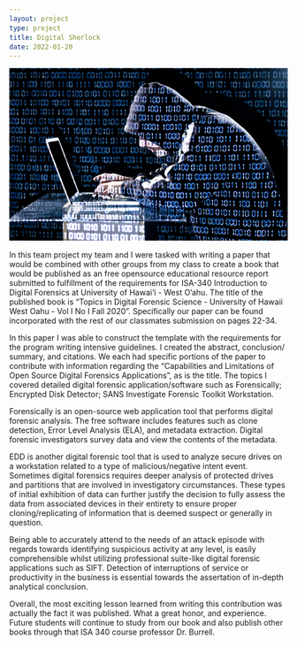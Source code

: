 ```yaml
---
layout: project
type: project
title: Digital Sherlock
date: 2022-01-20
---
```


<img class="ui medium right floated rounded image" src="../images/hack.jpg">

In this team project my team and I were tasked with writing a paper that would
be combined with other groups from my class to create a book that would be
published as an free opensource educational resource report submitted to
fulfillment of the requirements for ISA-340 Introduction to Digital Forensics
at University of Hawai’i - West O’ahu. The title of the published book is
“Topics in Digital Forensic Science - University of Hawaii West Oahu - Vol I No
 I Fall 2020”. Specifically our paper can be found incorporated with the rest
of our classmates submission on pages 22-34.

In this paper I was able to construct the template with the requirements for
the program writing intensive guidelines. I created the abstract, conclusion/
summary, and citations. We each had specific portions of the paper to
contribute with information regarding the “Capabilities and Limitations of
Open Source Digital Forensics Applications”, as is the title. The topics I
covered detailed digital forensic application/software such as Forensically;
Encrypted Disk Detector; SANS Investigate Forensic Toolkit Workstation. 

Forensically is an open-source web application tool that performs digital
forensic analysis. The free software includes features such as clone detection,
Error Level Analysis (ELA), and metadata extraction. Digital forensic
investigators survey data and view the contents of the metadata. 

EDD is another digital forensic tool that is used to analyze secure drives on a
workstation related to a type of malicious/negative intent event. Sometimes
digital forensics requires deeper analysis of protected drives and partitions
that are involved in investigatory circumstances. These types of initial
exhibition of data can further justify the decision to fully assess the data
from associated devices in their entirety to ensure proper cloning/replicating
of information that is deemed suspect or generally in question. 

Being able to accurately attend to the needs of an attack episode with regards
towards identifying suspicious activity at any level, is easily comprehensible
whilst utilizing professional suite-like digital forensic applications such as
SIFT. Detection of interruptions of service or productivity in the business is
essential towards the assertation of in-depth analytical conclusion.

Overall, the most exciting lesson learned from writing this contribution was
actually the fact it was published. What a great honor, and experience. Future
students will continue to study from our book and also publish other books
through that ISA 340 course professor Dr. Burrell.
